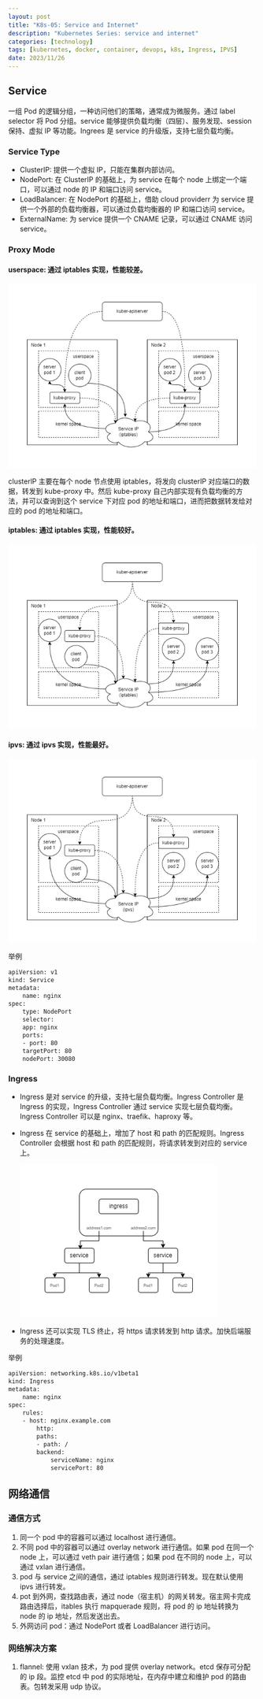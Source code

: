 ```yaml
---
layout: post
title: "K8s-05: Service and Internet"
description: "Kubernetes Series: service and internet"
categories: [technology]
tags: [kubernetes, docker, container, devops, k8s, Ingress, IPVS]
date: 2023/11/26
---
```


## Service

一组 Pod 的逻辑分组，一种访问他们的策略，通常成为微服务。通过 label selector 将 Pod 分组。service 能够提供负载均衡（四层）、服务发现、session 保持、虚拟 IP 等功能。Ingrees 是 service 的升级版，支持七层负载均衡。

### Service Type

- ClusterIP: 提供一个虚拟 IP，只能在集群内部访问。
- NodePort: 在 ClusterIP 的基础上，为 service 在每个 node 上绑定一个端口，可以通过 node 的 IP 和端口访问 service。
- LoadBalancer: 在 NodePort 的基础上，借助 cloud providerr 为 service 提供一个外部的负载均衡器，可以通过负载均衡器的 IP 和端口访问 service。
- ExternalName: 为 service 提供一个 CNAME 记录，可以通过 CNAME 访问 service。

### Proxy Mode

#### userspace: 通过 iptables 实现，性能较差。

![userspace_proxy](https://raw.githubusercontent.com/ElmTran/ImgStg/main/img/userspace_proxy.webp)

clusterlP 主要在每个 node 节点使用 iptables，将发向 clusterIP 对应端口的数据，转发到 kube-proxy 中。然后 kube-proxy 自己内部实现有负载均衡的方法，并可以查询到这个 service 下对应 pod 的地址和端口，进而把数据转发给对应的 pod 的地址和端口。

#### iptables: 通过 iptables 实现，性能较好。

![iptables_proxy](https://raw.githubusercontent.com/ElmTran/ImgStg/main/img/iptables_proxy.webp)

#### ipvs: 通过 ipvs 实现，性能最好。

![ipvs_proxy](https://raw.githubusercontent.com/ElmTran/ImgStg/main/img/ipvs_proxy.webp)

举例

```
apiVersion: v1
kind: Service
metadata:
    name: nginx
spec:
    type: NodePort
    selector:
    app: nginx
    ports:
    - port: 80
    targetPort: 80
    nodePort: 30080
```

### Ingress

- Ingress 是对 service 的升级，支持七层负载均衡。Ingress Controller 是 Ingress 的实现，Ingress Controller 通过 service 实现七层负载均衡。Ingress Controller 可以是 nginx、traefik、haproxy 等。

- Ingress 在 service 的基础上，增加了 host 和 path 的匹配规则。Ingress Controller 会根据 host 和 path 的匹配规则，将请求转发到对应的 service 上。

  ![ingress](https://raw.githubusercontent.com/ElmTran/ImgStg/main/img/ingress.webp)

- Ingress 还可以实现 TLS 终止，将 https 请求转发到 http 请求。加快后端服务的处理速度。

举例

```
apiVersion: networking.k8s.io/v1beta1
kind: Ingress
metadata:
    name: nginx
spec:
    rules:
    - host: nginx.example.com
        http:
        paths:
        - path: /
        backend:
            serviceName: nginx
            servicePort: 80
```

## 网络通信

### 通信方式

1. 同一个 pod 中的容器可以通过 localhost 进行通信。
2. 不同 pod 中的容器可以通过 overlay network 进行通信。如果 pod 在同一个 node 上，可以通过 veth pair 进行通信；如果 pod 在不同的 node 上，可以通过 vxlan 进行通信。
3. pod 与 service 之间的通信，通过 iptables 规则进行转发。现在默认使用 ipvs 进行转发。
4. pot 到外网，查找路由表，通过 node（宿主机）的网关转发。宿主网卡完成路由选择后，itables 执行 mapquerade 规则，将 pod 的 ip 地址转换为 node 的 ip 地址，然后发送出去。
5. 外网访问 pod：通过 NodePort 或者 LoadBalancer 进行访问。

### 网络解决方案

1. flannel: 使用 vxlan 技术，为 pod 提供 overlay network。etcd 保存可分配的 ip 段。监控 etcd 中 pod 的实际地址，在内存中建立和维护 pod 的路由表。包转发采用 udp 协议。
